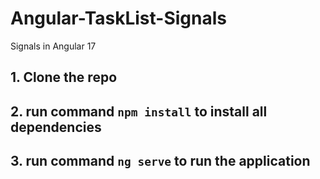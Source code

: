 # Angular-TaskList-Signals
Signals in Angular 17


## 1. Clone the repo

## 2. run command `npm install` to install all dependencies

## 3. run command `ng serve` to run the application
